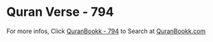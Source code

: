 # Quran Verse - 794 

For more infos, Click [QuranBookk - 794](https://www.quranbookk.com/quran/search?q=794) to Search at [QuranBookk.com](http://quranbookk.com/)